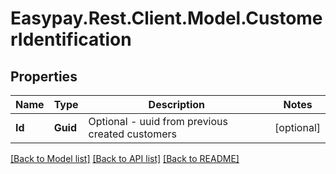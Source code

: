 # Easypay.Rest.Client.Model.CustomerIdentification
## Properties

Name | Type | Description | Notes
------------ | ------------- | ------------- | -------------
**Id** | **Guid** | Optional - uuid from previous created customers | [optional] 

[[Back to Model list]](../README.md#documentation-for-models) [[Back to API list]](../README.md#documentation-for-api-endpoints) [[Back to README]](../README.md)

